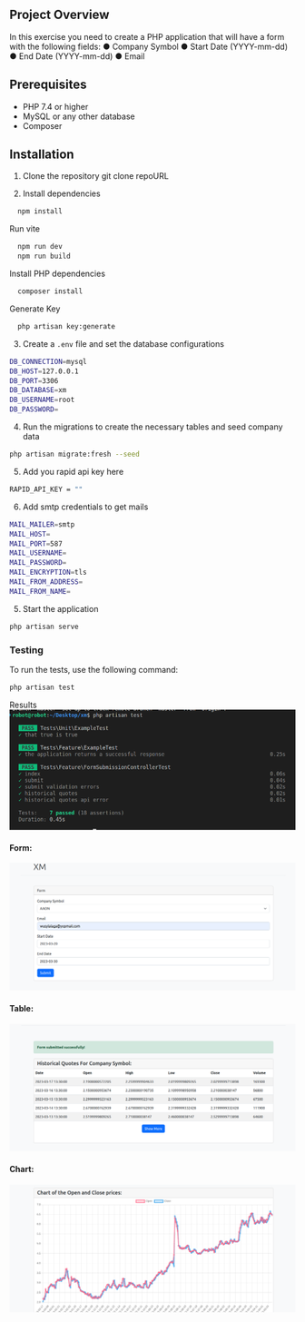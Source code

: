 ## Project Overview

In this exercise you need to create a PHP application that will have a form with the following fields:
● Company Symbol
● Start Date (YYYY-mm-dd)
● End Date (YYYY-mm-dd)
● Email


## Prerequisites

- PHP 7.4 or higher
- MySQL or any other database
- Composer


## Installation

1. Clone the repository
git clone repoURL

2. Install dependencies

```bash
  npm install
```

Run vite

```bash
  npm run dev
  npm run build
```

Install PHP dependencies

```bash
  composer install
```

Generate Key

```bash
  php artisan key:generate
```

3. Create a `.env` file and set the database configurations
```bash
DB_CONNECTION=mysql
DB_HOST=127.0.0.1
DB_PORT=3306
DB_DATABASE=xm
DB_USERNAME=root
DB_PASSWORD=
```

4. Run the migrations to create the necessary tables and seed company data
```bash
php artisan migrate:fresh --seed

```

5. Add you rapid api key here
```bash
RAPID_API_KEY = ""
```

6. Add smtp credentials to get mails
```bash
MAIL_MAILER=smtp
MAIL_HOST=
MAIL_PORT=587
MAIL_USERNAME=
MAIL_PASSWORD=
MAIL_ENCRYPTION=tls
MAIL_FROM_ADDRESS=
MAIL_FROM_NAME=
```

5. Start the application
```bash
php artisan serve
```

### Testing

To run the tests, use the following command:
```bash
php artisan test
```
Results
![image description](/public/image/test.png)


#### Form:
![image description](/public/image/home.png)


#### Table:
![image description](/public/image/table.png)

#### Chart:
![image description](/public/image/chart.png)

